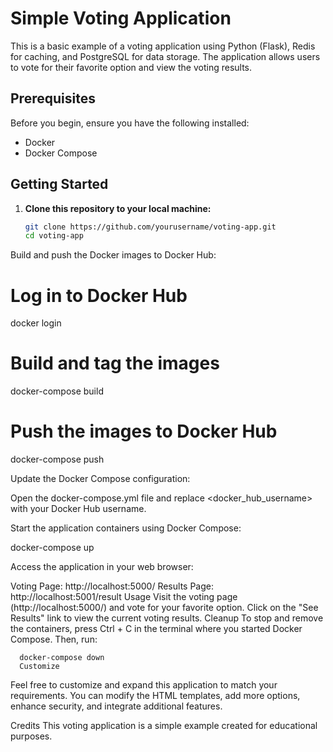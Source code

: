 # Simple Voting Application

This is a basic example of a voting application using Python (Flask), Redis for caching, and PostgreSQL for data storage. The application allows users to vote for their favorite option and view the voting results.

## Prerequisites

Before you begin, ensure you have the following installed:

- Docker
- Docker Compose

## Getting Started

1. **Clone this repository to your local machine:**

   ```bash
   git clone https://github.com/yourusername/voting-app.git
   cd voting-app
Build and push the Docker images to Docker Hub:

# Log in to Docker Hub
   docker login

# Build and tag the images
   docker-compose build

# Push the images to Docker Hub
   docker-compose push

Update the Docker Compose configuration:

Open the docker-compose.yml file and replace <docker_hub_username> with your Docker Hub username.

Start the application containers using Docker Compose:


   docker-compose up

Access the application in your web browser:

Voting Page: http://localhost:5000/
Results Page: http://localhost:5001/result
Usage
Visit the voting page (http://localhost:5000/) and vote for your favorite option.
Click on the "See Results" link to view the current voting results.
Cleanup
To stop and remove the containers, press Ctrl + C in the terminal where you started Docker Compose. Then, run:


      docker-compose down
      Customize
Feel free to customize and expand this application to match your requirements. You can modify the HTML templates, add more options, enhance security, and integrate additional features.

Credits
This voting application is a simple example created for educational purposes.
